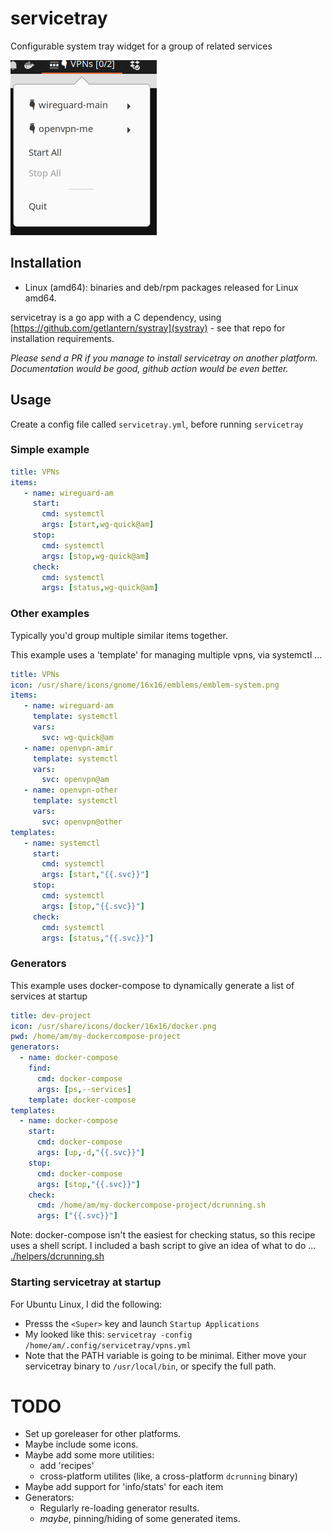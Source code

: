 # servicetray

Configurable system tray widget for a group of related services

![screenshot](./servicetray.png)

## Installation

 * Linux (amd64): binaries and deb/rpm packages released for Linux amd64.

servicetray is a go app with a C dependency, using [https://github.com/getlantern/systray](systray) - see that repo for installation requirements.

_Please send a PR if you manage to install servicetray on another platform. Documentation would be good, github action would be even better._

## Usage

Create a config file called `servicetray.yml`, before running `servicetray`

### Simple example

```yaml
title: VPNs
items:
   - name: wireguard-am
     start:
       cmd: systemctl
       args: [start,wg-quick@am]
     stop:
       cmd: systemctl
       args: [stop,wg-quick@am]
     check:
       cmd: systemctl
       args: [status,wg-quick@am]
```

### Other examples

Typically you'd group multiple similar items together.

This example uses a 'template' for managing multiple vpns, via systemctl ...

```yaml
title: VPNs
icon: /usr/share/icons/gnome/16x16/emblems/emblem-system.png
items:
   - name: wireguard-am
     template: systemctl
     vars:
       svc: wg-quick@am
   - name: openvpn-amir
     template: systemctl
     vars:
       svc: openvpn@am
   - name: openvpn-other
     template: systemctl
     vars:
       svc: openvpn@other
templates:
   - name: systemctl
     start:
       cmd: systemctl
       args: [start,"{{.svc}}"]
     stop:
       cmd: systemctl
       args: [stop,"{{.svc}}"]
     check:
       cmd: systemctl
       args: [status,"{{.svc}}"]
```


### Generators

This example uses docker-compose to dynamically generate a list of services at startup

```yaml
title: dev-project
icon: /usr/share/icons/docker/16x16/docker.png
pwd: /home/am/my-dockercompose-project
generators:
  - name: docker-compose
    find:
      cmd: docker-compose
      args: [ps,--services]
    template: docker-compose
templates:
  - name: docker-compose
    start:
      cmd: docker-compose
      args: [up,-d,"{{.svc}}"]
    stop:
      cmd: docker-compose
      args: [stop,"{{.svc}}"]
    check:
      cmd: /home/am/my-dockercompose-project/dcrunning.sh
      args: ["{{.svc}}"]
```

Note: docker-compose isn't the easiest for checking status, so this recipe uses a shell script. I included a bash script to give an idea of what to do ... [./helpers/dcrunning.sh](./helpers/dcrunning.sh)

### Starting servicetray at startup

For Ubuntu Linux, I did the following:

 * Presss the `<Super>` key and launch `Startup Applications`
 * My looked like this: `servicetray -config /home/am/.config/servicetray/vpns.yml`
 * Note that the PATH variable is going to be minimal. Either move your servicetray binary to `/usr/local/bin`, or specify the full path.

# TODO

 * Set up goreleaser for other platforms.
 * Maybe include some icons.
 * Maybe add some more utilities:
   * add 'recipes'
   * cross-platform utilites (like, a cross-platform `dcrunning` binary)
 * Maybe add support for 'info/stats' for each item
 * Generators:
   * Regularly re-loading generator results.
   * _maybe_, pinning/hiding of some generated items.
